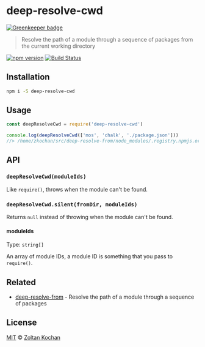 # deep-resolve-cwd

[![Greenkeeper badge](https://badges.greenkeeper.io/zkochan/deep-resolve-cwd.svg)](https://greenkeeper.io/)

> Resolve the path of a module through a sequence of packages from the current working directory

<!--@shields('npm', 'travis')-->
[![npm version](https://img.shields.io/npm/v/deep-resolve-cwd.svg)](https://www.npmjs.com/package/deep-resolve-cwd) [![Build Status](https://img.shields.io/travis/zkochan/deep-resolve-cwd/master.svg)](https://travis-ci.org/zkochan/deep-resolve-cwd)
<!--/@-->

## Installation

```sh
npm i -S deep-resolve-cwd
```

## Usage

```js
const deepResolveCwd = require('deep-resolve-cwd')

console.log(deepResolveCwd(['mos', 'chalk', './package.json']))
//> /home/zkochan/src/deep-resolve-from/node_modules/.registry.npmjs.org/chalk/1.1.3/node_modules/chalk/package.json
```

## API

### `deepResolveCwd(moduleIds)`

Like `require()`, throws when the module can't be found.

### `deepResolveCwd.silent(fromDir, moduleIds)`

Returns `null` instead of throwing when the module can't be found.

#### moduleIds

Type: `string[]`

An array of module IDs, a module ID is something that you pass to `require()`.

## Related

- [deep-resolve-from](https://github.com/zkochan/deep-resolve-from) - Resolve the path of a module through a sequence of packages

## License

[MIT](./LICENSE) © [Zoltan Kochan](https://www.kochan.io)
